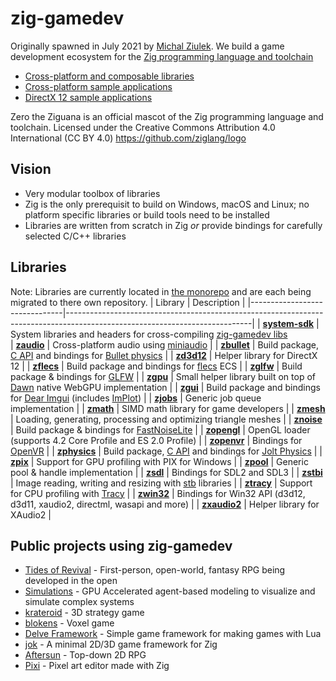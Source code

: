 # zig-gamedev

Originally spawned in July 2021 by [Michal Ziulek](https://github.com/michal-z). We build a game development ecosystem for the [Zig programming language and toolchain](https://ziglang.org/)

* [Cross-platform and composable libraries](https://github.com/zig-gamedev/zig-gamedev#Libraries)
* [Cross-platform sample applications](https://github.com/zig-gamedev/zig-gamedev#sample-applications-native-wgpu)
* [DirectX 12 sample applications](https://github.com/zig-gamedev/zig-gamedev#sample-applications-directx-12)

Zero the Ziguana is an official mascot of the Zig programming language and toolchain. Licensed under the Creative Commons Attribution 4.0 International (CC BY 4.0) https://github.com/ziglang/logo


## Vision
* Very modular toolbox of libraries
* Zig is the only prerequisit to build on Windows, macOS and Linux; no platform specific libraries or build tools need to be installed
* Libraries are written from scratch in Zig *or* provide bindings for carefully selected C/C++ libraries


## Libraries
Note: Libraries are currently located in [the monorepo](https://github.com/zig-gamedev/zig-gamedev) and are each being migrated to there own repository.
| Library                       | Description                                                                                                                |
|-------------------------------|----------------------------------------------------------------------------------------------------------------------------|
| **[system-sdk](https://github.com/zig-gamedev/libs/system-sdk)**     | System libraries and headers for cross-compiling [zig-gamedev libs](https://github.com/zig-gamedev/zig-gamedev#libraries)   
| **[zaudio](https://github.com/zig-gamedev/libs/zaudio)**     | Cross-platform audio using [miniaudio](https://github.com/mackron/miniaudio)                                                                         |
| **[zbullet](https://github.com/zig-gamedev/libs/zbullet)**   | Build package, [C API](https://github.com/zig-gamedev/zig-gamedev/tree/main/libs/zbullet/libs/cbullet) and bindings for [Bullet physics](https://github.com/bulletphysics/bullet3)                                                                           |
| **[zd3d12](https://github.com/zig-gamedev/libs/zd3d12)**     | Helper library for DirectX 12                                                                                 |
| **[zflecs](https://github.com/zig-gamedev/libs/zflecs)**     | Build package and bindings for [flecs](https://github.com/SanderMertens/flecs) ECS                                                         |
| **[zglfw](https://github.com/zig-gamedev/libs/zglfw)**       | Build package & bindings for [GLFW](https://github.com/glfw/glfw)                                                                          |
| **[zgpu](https://github.com/zig-gamedev/libs/zgpu)**         | Small helper library built on top of [Dawn](https://github.com/zig-gamedev/dawn) native WebGPU implementation                              |
| **[zgui](https://github.com/zig-gamedev/libs/zgui)**         | Build package and bindings for [Dear Imgui](https://github.com/ocornut/imgui) (includes [ImPlot](https://github.com/epezent/implot))       |
| **[zjobs](https://github.com/zig-gamedev/libs/zjobs)**       | Generic job queue implementation                                                                                                           |
| **[zmath](https://github.com/zig-gamedev/libs/zmath)**       | SIMD math library for game developers                                                                                                      |
| **[zmesh](https://github.com/zig-gamedev/libs/zmesh)**       | Loading, generating, processing and optimizing triangle meshes                                                                             |
| **[znoise](https://github.com/zig-gamedev/libs/znoise)**     | Build package & bindings for [FastNoiseLite](https://github.com/Auburn/FastNoiseLite)                                                      |
| **[zopengl](https://github.com/zig-gamedev/libs/zopengl)**   | OpenGL loader (supports 4.2 Core Profile and ES 2.0 Profile)                                                                               |
| **[zopenvr](https://github.com/zig-gamedev/libs/zopenvr)**   | Bindings for [OpenVR](https://github.com/ValveSoftware/openvr)                                                                             |
| **[zphysics](https://github.com/zig-gamedev/libs/zphysics)** | Build package, [C API](libs/zphysics/libs/JoltC) and bindings for [Jolt Physics](https://github.com/jrouwe/JoltPhysics)                    |
| **[zpix](https://github.com/zig-gamedev/libs/zpix)**         | Support for GPU profiling with PIX for Windows                                                           |
| **[zpool](https://github.com/zig-gamedev/libs/zpool)**       | Generic pool & handle implementation                                                                     |
| **[zsdl](https://github.com/zig-gamedev/libs/zsdl)**         | Bindings for SDL2 and SDL3                                                                               |
| **[zstbi](https://github.com/zig-gamedev/libs/zstbi)**       | Image reading, writing and resizing with [stb](https://github.com/nothings/stb) libraries                |
| **[ztracy](https://github.com/zig-gamedev/libs/ztracy)**     | Support for CPU profiling with [Tracy](https://github.com/wolfpld/tracy)                                                                   |
| **[zwin32](https://github.com/zig-gamedev/libs/zwin32)**     | Bindings for Win32 API (d3d12, d3d11, xaudio2, directml, wasapi and more)                                                                  |
| **[zxaudio2](https://github.com/zig-gamedev/libs/zxaudio2)** | Helper library for XAudio2                                                                               |    


## Public projects using zig-gamedev

* [Tides of Revival](https://github.com/Srekel/tides-of-revival) - First-person, open-world, fantasy RPG being developed in the open
* [Simulations](https://github.com/ckrowland/simulations) - GPU Accelerated agent-based modeling to visualize and simulate complex systems
* [krateroid](https://github.com/kussakaa/krateroid) - 3D strategy game
* [blokens](https://github.com/btipling/blockens) - Voxel game
* [Delve Framework](https://github.com/Interrupt/delve-framework) - Simple game framework for making games with Lua
* [jok](https://github.com/jack-ji/jok) - A minimal 2D/3D game framework for Zig
* [Aftersun](https://github.com/foxnne/aftersun) - Top-down 2D RPG
* [Pixi](https://github.com/foxnne/pixi) - Pixel art editor made with Zig
